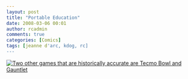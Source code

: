 ```yaml
---
layout: post
title: "Portable Education"
date: 2008-03-06 00:01
author: rcadmin
comments: true
categories: [Comics]
tags: [jeanne d'arc, kdog, rc]
---
```

<a href='http://bitsmack.com/comics/2008/03/06/portable-education/'><img src='http://dl.bitsmack.com/uploads/2008/03/20080306.jpg' title='Two other games that are historically accurate are Tecmo Bowl and Gauntlet' /></a>
